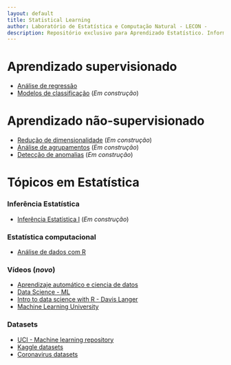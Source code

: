 ```yaml
---
layout: default
title: Statistical Learning
author: Laboratório de Estatística e Computação Natural - LECON -
description: Repositório exclusivo para Aprendizado Estatístico. Informações sobre métodos, modelagem estatística, códigos em R e Python, datasets e entre outros.
---
```


# Aprendizado supervisionado

* [Análise de regressão](https://bit.ly/3jvVHvg)
* [Modelos de classificação](https://bit.ly/3jviHfA) (*Em construção*)

# Aprendizado não-supervisionado
* [Redução de dimensionalidade](https://bit.ly/3jviHfA) (*Em construção*)
* [Análise de agrupamentos](https://bit.ly/3jviHfA) (*Em construção*)
* [Detecção de anomalias](https://bit.ly/3jviHfA) (*Em construção*)

# Tópicos em Estatística

### Inferência Estatística

* [Inferência Estatística I](https://bit.ly/3jviHfA) (*Em construção*)


### Estatística computacional

* [Análise de dados com R](https://bit.ly/3jxUsLV)



### Vídeos (*novo*)
* [Aprendizaje automático e ciencia de datos](https://bit.ly/3wEmrOy)
* [Data Science - ML](https://bit.ly/3yIJ1Hc)
* [Intro to data science with R - Davis Langer](https://bit.ly/3yJ92Gg)
* [Machine Learning University](https://bit.ly/3zVEvWq)

### Datasets
* [UCI - Machine learning repository](https://archive.ics.uci.edu/ml/index.php)
* [Kaggle datasets](https://www.kaggle.com/datasets)
* [Coronavirus datasets](https://www.worldometers.info/coronavirus/)

